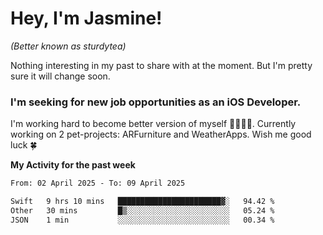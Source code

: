 # Hey, I'm Jasmine!
_(Better known as sturdytea)_

Nothing interesting in my past to share with at the moment. 
But I'm pretty sure it will change soon.

### I'm seeking for new job opportunities as an iOS Developer. 

I'm working hard to become better version of myself 🙇‍♀🏋️‍♀️. 
Currently working on 2 pet-projects: ARFurniture and WeatherApps. 
Wish me good luck 🍀

**My Activity for the past week**

<!--START_SECTION:waka-->

```txt
From: 02 April 2025 - To: 09 April 2025

Swift   9 hrs 10 mins   ███████████████████████▓░   94.42 %
Other   30 mins         █▒░░░░░░░░░░░░░░░░░░░░░░░   05.24 %
JSON    1 min           ░░░░░░░░░░░░░░░░░░░░░░░░░   00.34 %
```

<!--END_SECTION:waka-->
